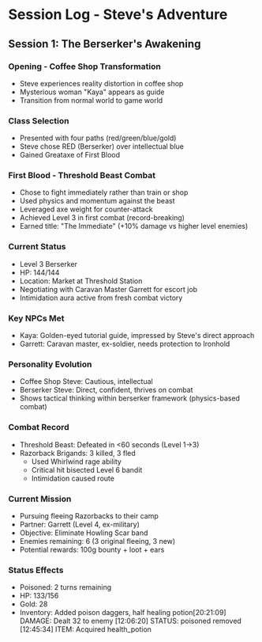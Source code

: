 # Session Log - Steve's Adventure

## Session 1: The Berserker's Awakening

### Opening - Coffee Shop Transformation
- Steve experiences reality distortion in coffee shop
- Mysterious woman "Kaya" appears as guide
- Transition from normal world to game world

### Class Selection
- Presented with four paths (red/green/blue/gold)
- Steve chose RED (Berserker) over intellectual blue
- Gained Greataxe of First Blood

### First Blood - Threshold Beast Combat
- Chose to fight immediately rather than train or shop
- Used physics and momentum against the beast
- Leveraged axe weight for counter-attack
- Achieved Level 3 in first combat (record-breaking)
- Earned title: "The Immediate" (+10% damage vs higher level enemies)

### Current Status
- Level 3 Berserker
- HP: 144/144
- Location: Market at Threshold Station
- Negotiating with Caravan Master Garrett for escort job
- Intimidation aura active from fresh combat victory

### Key NPCs Met
- Kaya: Golden-eyed tutorial guide, impressed by Steve's direct approach
- Garrett: Caravan master, ex-soldier, needs protection to Ironhold

### Personality Evolution
- Coffee Shop Steve: Cautious, intellectual
- Berserker Steve: Direct, confident, thrives on combat
- Shows tactical thinking within berserker framework (physics-based combat)

### Combat Record
- Threshold Beast: Defeated in <60 seconds (Level 1→3)
- Razorback Brigands: 3 killed, 3 fled
  - Used Whirlwind rage ability
  - Critical hit bisected Level 6 bandit
  - Intimidation caused route

### Current Mission
- Pursuing fleeing Razorbacks to their camp
- Partner: Garrett (Level 4, ex-military)
- Objective: Eliminate Howling Scar band
- Enemies remaining: 6 (3 original fleeing, 3 new)
- Potential rewards: 100g bounty + loot + ears

### Status Effects
- Poisoned: 2 turns remaining
- HP: 133/156
- Gold: 28
- Inventory: Added poison daggers, half healing potion[20:21:09] DAMAGE: Dealt 32 to enemy
[12:06:20] STATUS: poisoned removed
[12:45:34] ITEM: Acquired health_potion

